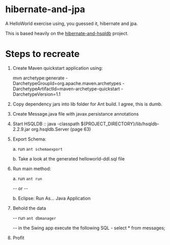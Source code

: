 hibernate-and-jpa
=================

A HelloWorld exercise using, you guessed it, hibernate and jpa.  

This is based heavily on the [hibernate-and-hsqldb](https://github.com/jankenstein/hibernate-and-hsqldb) project.

Steps to recreate
=================

1.  Create Maven quickstart application using:

     mvn archetype:generate -DarchetypeGroupId=org.apache.maven.archetypes -DarchetypeArtifactId=maven-archetype-quickstart -DarchetypeVersion=1.1
     
2.  Copy dependency jars into lib folder for Ant build.  I agree, this is dumb.

3.  Create Message.java file with javax.persistance annotations     

4.  Start HSQLDB :: java -classpath ${PROJECT_DIRECTORY}/lib/hsqldb-2.2.9.jar org.hsqldb.Server (page 63)

5.  Export Schema:  
    
    a.  run `ant schemaexport`
    
    b.  Take a look at the generated helloworld-ddl.sql file

6.  Run main method:
    
    a.  run `ant run`
    
    -- or --
    
    b.  Eclipse: Run As... Java Application
    
7.  Behold the data
    
    -- run `ant dbmanager`
    
    -- in the Swing app execute the following SQL - select * from messages;
    
8.  Profit